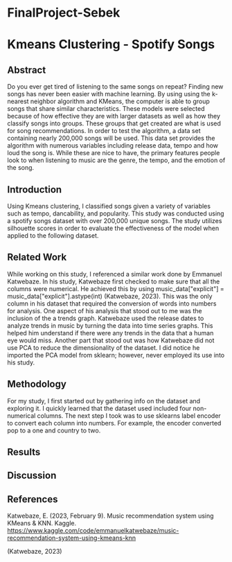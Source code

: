 # FinalProject-Sebek

# Kmeans Clustering - Spotify Songs
## Abstract
Do you ever get tired of listening to the same songs on repeat? Finding new songs has never been easier with machine learning. By using using the k-nearest neighbor algorithm and KMeans, the computer is able to group songs that share similar characteristics. These models were selected because of how effective they are with larger datasets as well as how they classify songs into groups. These groups that get created are what is used for song recommendations. In order to test the algorithm, a data set containing nearly 200,000 songs will be used. This data set provides the algorithm with numerous variables including release data, tempo and how loud the song is. While these are nice to have, the primary features people look to when listening to music are the genre, the tempo, and the emotion of the song. 

## Introduction
Using Kmeans clustering, I classified songs given a variety of variables such as tempo, dancability, and popularity. This study was conducted using a spotify songs dataset with over 200,000 unique songs. The study utilizes silhouette scores in order to evaluate the effectiveness of the model when applied to the following dataset. 

## Related Work
While working on this study, I referenced a similar work done by Emmanuel Katwebaze. In his study, Katwebaze first checked to make sure that all the columns were numerical. He achieved this by using music_data["explicit"] = music_data["explicit"].astype(int) (Katwebaze, 2023). This was the only column in his dataset that required the conversion of words into numbers for analysis. One aspect of his analysis that stood out to me was the inclusion of the a trends graph. Katwebaze used the release dates to analyze trends in music by turning the data into time series graphs. This helped him understand if there were any trends in the data that a human eye would miss. Another part that stood out was how Katwebaze did not use PCA to reduce the dimensionality of the dataset. I did notice he imported the PCA model from sklearn; however, never employed its use into his study.

## Methodology
For my study, I first started out by gathering info on the dataset and exploring it. I quickly learned that the dataset used included four non-numerical columns. The next step I took was to use sklearns label encoder to convert each column into numbers. For example, the encoder converted pop to a one and country to two. 

## Results


## Discussion


## References
Katwebaze, E. (2023, February 9). Music recommendation system using KMeans & KNN. Kaggle. https://www.kaggle.com/code/emmanuelkatwebaze/music-recommendation-system-using-kmeans-knn 

(Katwebaze, 2023)
